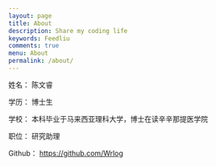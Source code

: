 ```yaml
---
layout: page
title: About
description: Share my coding life
keywords: Feedliu
comments: true
menu: About
permalink: /about/
---
```


姓名： 陈文睿

学历： 博士生

学校： 本科毕业于马来西亚理科大学，博士在读辛辛那提医学院

职位： 研究助理

Github： https://github.com/Wrlog

